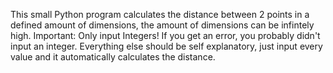 This small Python program calculates the distance between 2 points in a defined amount of dimensions, the amount of dimensions can be infintely high.
Important: Only input Integers! If you get an error, you probably didn't input an integer.
Everything else should be self explanatory, just input every value and it automatically calculates the distance.

